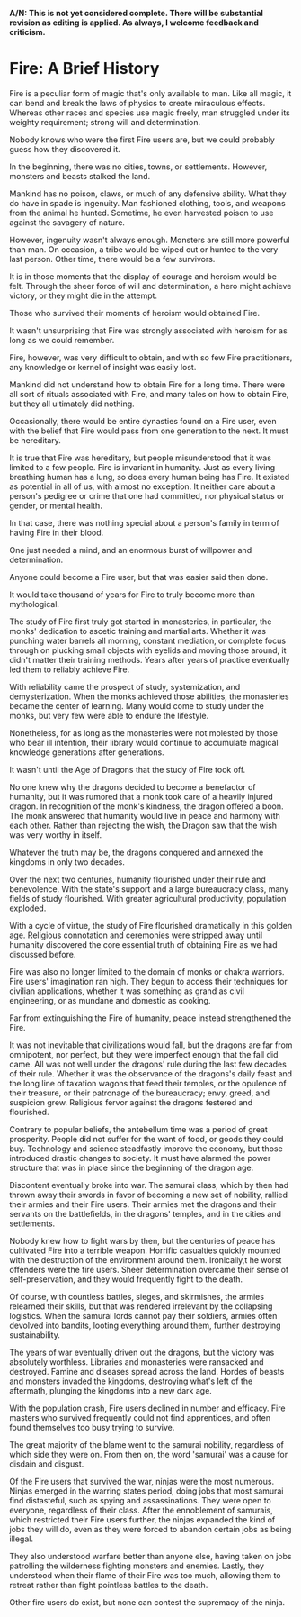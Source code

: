 
**A/N: This is not yet considered complete. There will be substantial revision as editing is applied. As always, I welcome feedback and criticism.**

# Fire: A Brief History

Fire is a peculiar form of magic that's only available to man. Like all magic, it can bend and break the laws of physics to create miraculous effects. Whereas other races and species use magic freely, man struggled under its weighty requirement; strong will and determination.

Nobody knows who were the first Fire users are, but we could probably guess how they discovered it.

In the beginning, there was no cities, towns, or settlements. However, monsters and beasts stalked the land.

Mankind has no poison, claws, or much of any defensive ability. What they do have in spade is ingenuity. Man fashioned clothing, tools, and weapons from the animal he hunted. Sometime, he even harvested poison to use against the savagery of nature.

However, ingenuity wasn't always enough. Monsters are still more powerful than man. On occasion, a tribe would be wiped out or hunted to the very last person. Other time, there would be a few survivors.

It is in those moments that the display of courage and heroism would be felt. Through the sheer force of will and determination, a hero might achieve victory, or they might die in the attempt.

Those who survived their moments of heroism would obtained Fire.

It wasn't unsurprising that Fire was strongly associated with heroism for as long as we could remember.

Fire, however, was very difficult to obtain, and with so few Fire practitioners, any knowledge or kernel of insight was easily lost.

Mankind did not understand how to obtain Fire for a long time. There were all sort of rituals associated with Fire, and many tales on how to obtain Fire, but they all ultimately did nothing.

Occasionally, there would be entire dynasties found on a Fire user, even with the belief that Fire would pass from one generation to the next. It must be hereditary.

It is true that Fire was hereditary, but people misunderstood that it was limited to a few people. Fire is invariant in humanity. Just as every living breathing human has a lung, so does every human being has Fire. It existed as potential in all of us, with almost no exception. It neither care about a person's pedigree or crime that one had committed, nor physical status or gender, or mental health.

In that case, there was nothing special about a person's family in term of having Fire in their blood.

One just needed a mind, and an enormous burst of willpower and determination.

Anyone could become a Fire user, but that was easier said then done.

It would take thousand of years for Fire to truly become more than mythological.

The study of Fire first truly got started in monasteries, in particular, the monks' dedication to ascetic training and martial arts. Whether it was punching water barrels all morning, constant mediation, or complete focus through on plucking small objects with eyelids and moving those around, it didn't matter their training methods. Years after years of practice eventually led them to reliably achieve Fire.

With reliability came the prospect of study, systemization, and demysterization. When the monks achieved those abilities, the monasteries became the center of learning. Many would come to study under the monks, but very few were able to endure the lifestyle.

Nonetheless, for as long as the monasteries were not molested by those who bear ill intention, their library would continue to accumulate magical knowledge generations after generations.

It wasn't until the Age of Dragons that the study of Fire took off.

No one knew why the dragons decided to become a benefactor of humanity, but it was rumored that a monk took care of a heavily injured dragon. In recognition of the monk's kindness, the dragon offered a boon. The monk answered that humanity would live in peace and harmony with each other. Rather than rejecting the wish, the Dragon saw that the wish was very worthy in itself.

Whatever the truth may be, the dragons conquered and annexed the kingdoms in only two decades.

Over the next two centuries, humanity flourished under their rule and benevolence. With the state's support and a large bureaucracy class, many fields of study flourished. With greater agricultural productivity, population exploded.

With a cycle of virtue, the study of Fire flourished dramatically in this golden age. Religious connotation and ceremonies were stripped away until humanity discovered the core essential truth of obtaining Fire as we had discussed before.

Fire was also no longer limited to the domain of monks or chakra warriors. Fire users' imagination ran high. They begun to access their techniques for civilian applications, whether it was something as grand as civil engineering, or as mundane and domestic as cooking.

Far from extinguishing the Fire of humanity, peace instead strengthened the Fire.

It was not inevitable that civilizations would fall, but the dragons are far from omnipotent, nor perfect, but they were imperfect enough that the fall did came. All was not well under the dragons' rule during the last few decades of their rule. Whether it was the observance of the dragons's daily feast and the long line of taxation wagons that feed their temples, or the opulence of their treasure, or their patronage of the bureaucracy; envy, greed, and suspicion grew. Religious fervor against the dragons festered and flourished.

Contrary to popular beliefs, the antebellum time was a period of great prosperity. People did not suffer for the want of food, or goods they could buy. Technology and science steadfastly improve the economy, but those introduced drastic changes to society. It must have alarmed the power structure that was in place since the beginning of the dragon age.

Discontent eventually broke into war. The samurai class, which by then had thrown away their swords in favor of becoming a new set of nobility, rallied their armies and their Fire users. Their armies met the dragons and their servants on the battlefields, in the dragons' temples, and in the cities and settlements.

Nobody knew how to fight wars by then, but the centuries of peace has cultivated Fire into a terrible weapon. Horrific casualties quickly mounted with the destruction of the environment around them. Ironically,t he worst offenders were the fire users. Sheer determination overcame their sense of self-preservation, and they would frequently fight to the death.

Of course, with countless battles, sieges, and skirmishes, the armies relearned their skills, but that
was rendered irrelevant by the collapsing logistics. When the samurai lords cannot pay their soldiers, armies often devolved into bandits, looting everything around them, further destroying sustainability.

The years of war eventually driven out the dragons, but the victory was absolutely worthless. Libraries and monasteries were ransacked and destroyed. Famine and diseases spread across the land. Hordes of beasts and monsters invaded the kingdoms, destroying what's left of the aftermath, plunging the kingdoms into a new dark age.

With the population crash, Fire users declined in number and efficacy. Fire masters who survived frequently could not find apprentices, and often found themselves too busy trying to survive.

The great majority of the blame went to the samurai nobility, regardless of which side they were on. From then on, the word 'samurai' was a cause for disdain and disgust.

Of the Fire users that survived the war, ninjas were the most numerous. Ninjas emerged in the warring states period, doing jobs that most samurai find distasteful, such as spying and assassinations. They were open to everyone, regardless of their class. After the ennoblement of samurais, which restricted their Fire users further, the ninjas expanded the kind of jobs they will do, even as they were forced to abandon certain jobs as being illegal.

They also understood warfare better than anyone else, having taken on jobs patrolling the wilderness fighting monsters and enemies. Lastly, they understood when their flame of their Fire was too much, allowing them to retreat rather than fight pointless battles to the death.

Other fire users do exist, but none can contest the supremacy of the ninja.
